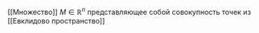 [[Множество]] $M \in \mathbb{R}^n$ представляющее собой совокупность точек из [[Евклидово пространство]]